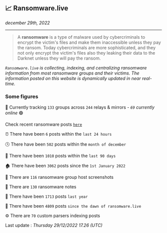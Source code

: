 ## 📈 Ransomware.live
_december 29th, 2022_

---

> A **ransomware** is a type of malware used by cybercriminals to encrypt the victim's files and make them inaccessible unless they pay the ransom. Today cybercriminals are more sophisticated, and they not only encrypt the victim's files also they leaking their data to the Darknet unless they will pay the ransom.


_`Ransomware.live` is collecting, indexing, and centralizing ransomware information from most ransomware groups and their victims. The information posted on this website is dynamically updated in near real-time._

### Some figures 

🔎 Currently tracking `133` groups across `244` relays & mirrors - _`69` currently online_ 🟢

Check recent ransomware posts [`here`](recentposts.md)


⏰ There have been `6` posts within the `last 24 hours`

🕓 There have been `502` posts within the `month of december`

📅 There have been `1010` posts within the `last 90 days`

🏚 There have been `3062` posts since the `1st January 2022`

📸 There are `116` ransomware group host screenshots

📝 There are `130` ransomware notes

🚀 There have been `1713` posts `last year`

🐣 There have been `4809` posts `since the dawn of ransomware.live`

⚙️ There are `70` custom parsers indexing posts



Last update : _Thursday 29/12/2022 17.26 (UTC)_

